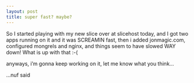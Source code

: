 ```yaml
---
layout: post
title: super fast? maybe?
---
```


So I started playing with my new slice over at slicehost today, and I
got two apps running on it and it was <span class="caps"><span
class="caps">SCREAMIN</span></span> fast, then i added jonmagic.com,
configured mongrels and nginx, and things seem to have slowed <span
class="caps"><span class="caps">WAY</span></span> down! What is up with
that :-(

anyways, i’m gonna keep working on it, let me know what you think…

…nuf said
